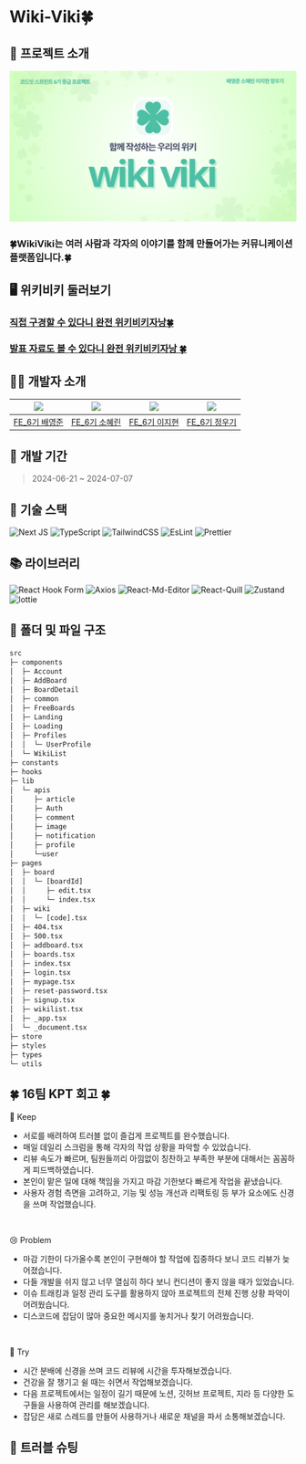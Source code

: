 # Wiki-Viki🍀

## 📄 프로젝트 소개

![위키비키 메인로고](/public/images/wiki_viki_logo.png)

### 🍀WikiViki는 여러 사람과 각자의 이야기를 함께 만들어가는 커뮤니케이션 플랫폼입니다.🍀

## 🖥️ 위키비키 둘러보기

### [직접 구경할 수 있다니 완전 위키비키자낭🍀](https://wiki-viki.vercel.app/)

### [발표 자료도 볼 수 있다니 완전 위키비키자낭 🍀](https://acrobat.adobe.com/link/review?uri=urn:aaid:scds:US:389e51ef-1d00-4190-84a1-d1f4bd4d7ad7)

## 👨‍💻 개발자 소개

| <img src="https://avatars.githubusercontent.com/u/101815958?v=4"> | <img src="https://avatars.githubusercontent.com/u/96684473?v=4"> | <img src="https://avatars.githubusercontent.com/u/98106371?v=4"> | <img src="https://avatars.githubusercontent.com/u/113000290?v=4"> |
| :---------------------------------------------------------------: | :--------------------------------------------------------------: | :--------------------------------------------------------------: | :---------------------------------------------------------------: |
|          [FE_6기 배영준](https://github.com/dudwns0213)           |         [FE_6기 소혜린](https://github.com/miraclee1226)         |          [FE_6기 이지현](https://github.com/easyhyun00)          |           [FE_6기 정우기](https://github.com/WooGi1020)           |

## 📅 개발 기간

> 2024-06-21 ~ 2024-07-07

## 📖 기술 스택

![Next JS](https://img.shields.io/badge/Next.JS-black?style=for-the-badge&logo=next.js&logoColor=white)
![TypeScript](https://img.shields.io/badge/typescript-%23007ACC.svg?style=for-the-badge&logo=typescript&logoColor=white)
![TailwindCSS](https://img.shields.io/badge/tailwindcss-%2338B2AC.svg?style=for-the-badge&logo=tailwind-css&logoColor=white)
![EsLint](https://img.shields.io/badge/ESLint-%234B32C3.svg?style=for-the-badge&logo=ESLint&logoColor=white)
![Prettier](https://img.shields.io/badge/Prettier-%23F7B93E.svg?style=for-the-badge&logo=Prettier&logoColor=white)

## 📚 라이브러리

![React Hook Form](https://img.shields.io/badge/React%20Hook%20Form-%23EC5990.svg?style=for-the-badge&logo=reacthookform&logoColor=white)
![Axios](https://img.shields.io/badge/Axios-%235A29E4.svg?style=for-the-badge&logo=axios&logoColor=white)
![React-Md-Editor](https://img.shields.io/badge/React Md Editor-%2303C4E8.svg?style=for-the-badge)
![React-Quill](https://img.shields.io/badge/React Quill-%232C3454.svg?style=for-the-badge)
![Zustand](https://img.shields.io/badge/Zustand-%2339477F.svg?style=for-the-badge)
![lottie](https://img.shields.io/badge/lottie-%2368BC71.svg?style=for-the-badge)

## 📂 폴더 및 파일 구조

```
src
├─ components
│  ├─ Account
│  ├─ AddBoard
│  ├─ BoardDetail
│  ├─ common
│  ├─ FreeBoards
│  ├─ Landing
│  ├─ Loading
│  ├─ Profiles
│  │  └─ UserProfile
│  └─ WikiList
├─ constants
├─ hooks
├─ lib
│  └─ apis
│     ├─ article
│     ├─ Auth
│     ├─ comment
│     ├─ image
│     ├─ notification
│     ├─ profile
│     └─user
├─ pages
│  ├─ board
│  │  └─ [boardId]
│  │     ├─ edit.tsx
│  │     └─ index.tsx
│  ├─ wiki
│  │  └─ [code].tsx
│  ├─ 404.tsx
│  ├─ 500.tsx
│  ├─ addboard.tsx
│  ├─ boards.tsx
│  ├─ index.tsx
│  ├─ login.tsx
│  ├─ mypage.tsx
│  ├─ reset-password.tsx
│  ├─ signup.tsx
│  ├─ wikilist.tsx
│  ├─ _app.tsx
│  └─ _document.tsx
├─ store
├─ styles
├─ types
└─ utils
```

## 🍀 16팀 KPT 회고 🍀

👏 Keep

- 서로를 배려하여 트러블 없이 즐겁게 프로젝트를 완수했습니다.
- 매일 데일리 스크럼을 통해 각자의 작업 상황을 파악할 수 있었습니다.
- 리뷰 속도가 빠르며, 팀원들끼리 아낌없이 칭찬하고 부족한 부분에 대해서는 꼼꼼하게 피드백하였습니다.
- 본인이 맡은 일에 대해 책임을 가지고 마감 기한보다 빠르게 작업을 끝냈습니다.
- 사용자 경험 측면을 고려하고, 기능 및 성능 개선과 리팩토링 등 부가 요소에도 신경을 쓰며 작업했습니다.

<br>

😢 Problem

- 마감 기한이 다가올수록 본인이 구현해야 할 작업에 집중하다 보니 코드 리뷰가 늦어졌습니다.
- 다들 개발을 쉬지 않고 너무 열심히 하다 보니 컨디션이 좋지 않을 때가 있었습니다.
- 이슈 트래킹과 일정 관리 도구를 활용하지 않아 프로젝트의 전체 진행 상황 파악이 어려웠습니다.
- 디스코드에 잡담이 많아 중요한 메시지를 놓치거나 찾기 어려웠습니다.

<br>

💪 Try

- 시간 분배에 신경을 쓰며 코드 리뷰에 시간을 투자해보겠습니다.
- 건강을 잘 챙기고 쉴 때는 쉬면서 작업해보겠습니다.
- 다음 프로젝트에서는 일정이 길기 때문에 노션, 깃허브 프로젝트, 지라 등 다양한 도구들을 사용하여 관리를 해보겠습니다.
- 잡담은 새로 스레드를 만들어 사용하거나 새로운 채널을 파서 소통해보겠습니다.

## 👊 트러블 슈팅
